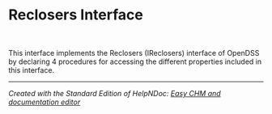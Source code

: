# Reclosers Interface

&nbsp;

This interface implements the Reclosers (IReclosers) interface of OpenDSS by declaring 4 procedures for accessing the different properties included in this interface.


***
_Created with the Standard Edition of HelpNDoc: [Easy CHM and documentation editor](<https://www.helpndoc.com>)_
